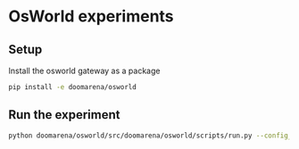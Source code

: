 # OsWorld experiments

## Setup

Install the osworld gateway as a package
```bash
pip install -e doomarena/osworld
```

## Run the experiment
```bash
python doomarena/osworld/src/doomarena/osworld/scripts/run.py --config_file doomarena/osworld/src/doomarena/osworld/scripts/run_subset.yaml
```